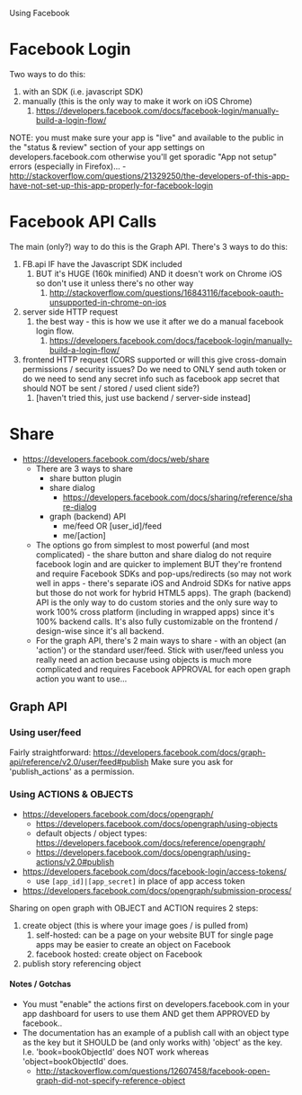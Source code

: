 Using Facebook


# Facebook Login
Two ways to do this:
1. with an SDK (i.e. javascript SDK)
2. manually (this is the only way to make it work on iOS Chrome)
	1. https://developers.facebook.com/docs/facebook-login/manually-build-a-login-flow/

NOTE: you must make sure your app is "live" and available to the public in the "status & review" section of your app settings on developers.facebook.com otherwise you'll get sporadic "App not setup" errors (especially in Firefox)...
	- http://stackoverflow.com/questions/21329250/the-developers-of-this-app-have-not-set-up-this-app-properly-for-facebook-login

	
# Facebook API Calls
The main (only?) way to do this is the Graph API. There's 3 ways to do this:
1. FB.api IF have the Javascript SDK included
	1. BUT it's HUGE (160k minified) AND it doesn't work on Chrome iOS so don't use it unless there's no other way
		1. http://stackoverflow.com/questions/16843116/facebook-oauth-unsupported-in-chrome-on-ios
2. server side HTTP request
	1. the best way - this is how we use it after we do a manual facebook login flow.
		1. https://developers.facebook.com/docs/facebook-login/manually-build-a-login-flow/
3. frontend HTTP request (CORS supported or will this give cross-domain permissions / security issues? Do we need to ONLY send auth token or do we need to send any secret info such as facebook app secret that should NOT be sent / stored / used client side?)
	1. [haven't tried this, just use backend / server-side instead]
	
	
# Share
- https://developers.facebook.com/docs/web/share
	- There are 3 ways to share
		- share button plugin
		- share dialog
			- https://developers.facebook.com/docs/sharing/reference/share-dialog
		- graph (backend) API
			- me/feed OR [user_id]/feed
			- me/[action]
	- The options go from simplest to most powerful (and most complicated) - the share button and share dialog do not require facebook login and are quicker to implement BUT they're frontend and require Facebook SDKs and pop-ups/redirects (so may not work well in apps - there's separate iOS and Android SDKs for native apps but those do not work for hybrid HTML5 apps). The graph (backend) API is the only way to do custom stories and the only sure way to work 100% cross platform (including in wrapped apps) since it's 100% backend calls. It's also fully customizable on the frontend / design-wise since it's all backend.
	- For the graph API, there's 2 main ways to share - with an object (an 'action') or the standard user/feed. Stick with user/feed unless you really need an action because using objects is much more complicated and requires Facebook APPROVAL for each open graph action you want to use...
	
## Graph API

### Using user/feed
Fairly straightforward: https://developers.facebook.com/docs/graph-api/reference/v2.0/user/feed#publish
Make sure you ask for 'publish_actions' as a permission.

### Using ACTIONS & OBJECTS
- https://developers.facebook.com/docs/opengraph/
	- https://developers.facebook.com/docs/opengraph/using-objects
	- default objects / object types: https://developers.facebook.com/docs/reference/opengraph/
	- https://developers.facebook.com/docs/opengraph/using-actions/v2.0#publish
- https://developers.facebook.com/docs/facebook-login/access-tokens/
	- use `[app_id]|[app_secret]` in place of app access token
- https://developers.facebook.com/docs/opengraph/submission-process/
	
Sharing on open graph with OBJECT and ACTION requires 2 steps:
1. create object (this is where your image goes / is pulled from)
	1. self-hosted: can be a page on your website BUT for single page apps may be easier to create an object on Facebook
	2. facebook hosted: create object on Facebook
2. publish story referencing object

#### Notes / Gotchas
- You must "enable" the actions first on developers.facebook.com in your app dashboard for users to use them AND get them APPROVED by facebook..
- The documentation has an example of a publish call with an object type as the key but it SHOULD be (and only works with) 'object' as the key. I.e. 'book=bookObjectId' does NOT work whereas 'object=bookObjectId' does.
	- http://stackoverflow.com/questions/12607458/facebook-open-graph-did-not-specify-reference-object
	